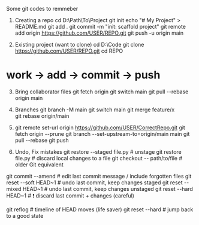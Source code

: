 Some git codes to remmeber

1) Creating a repo
cd D:\Path\To\Project
git init
echo "# My Project" > README.md
git add .
git commit -m "init: scaffold project"
git remote add origin https://github.com/USER/REPO.git
git push -u origin main

2) Existing project (want to clone)
cd D:\Code
git clone https://github.com/USER/REPO.git
cd REPO
# work → add → commit → push

3) Bring collaborator files
git fetch origin
git switch main
git pull --rebase origin main

4) Branches
git branch -M main
git switch main
git merge feature/x    
git rebase origin/main

5) git remote set-url origin https://github.com/USER/CorrectRepo.git
git fetch origin --prune
git branch --set-upstream-to=origin/main main
git pull --rebase
git push

6) Undo, Fix mistakes
git restore --staged file.py           # unstage
git restore file.py                    # discard local changes to a file
git checkout -- path/to/file           # older Git equivalent

git commit --amend                     # edit last commit message / include forgotten files
git reset --soft HEAD~1                # undo last commit, keep changes staged
git reset --mixed HEAD~1               # undo last commit, keep changes unstaged
git reset --hard HEAD~1                # ❗ discard last commit + changes (careful)

git reflog                             # timeline of HEAD moves (life saver)
git reset --hard <reflog-hash>         # jump back to a good state 
